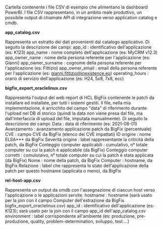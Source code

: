Cartella contenente i file CSV di esempio che alimentano la dashboard PowerBI.
I file CSV rappresentano, in un ambito reale produttivo, un possibile output di chiamate API di integrazione verso application catalog e cmdb.


**app_catalog.csv**

Rappresenta un estratto dei dati provenienti dal catalogo applicativo.
Di seguito la descrizione dei campi:
app_id : identificativo dell'applicazione (es: K123)
app_name : nome completo dell'applicazione (es: MyCRM v12.3)
app_owner_name : nome della persona referente per l'applicazione (es: Gianni)
app_owner_surname : cognome della persona referente per l'applicazione (es: Fittizio)
app_owner_email : email della persona referente per l'applicazione (es: gianni.fittizio@inexistence.eu)
operating_hours : orario di servizio dell'applicazione (es: H24, 5x8, 7x8, ecc)

**bigfix_export_oraclelinux.csv**

Rappresenta l'output del web report di HCL BigFix contenente le patch da installare ed installate, per tutti i sistemi gestiti.
Il file, nella mia implementazione, è arricchito del campo "data" di riferimento durante l'upload nel DB di storico (quindi la data non viene presa dal file, ma dall'interfaccia di upload del file, imputata manualmente).
Di seguito la descrizione dei campi:
Data : data di riferimento (es: 2021-08-01)
Avanzamento : avanzamento applicazione patch da BigFix (percentuale)
CVE : campo CVE da BigFix (elenco dei CVE impattati)
ID origine : nome ELSA*** da BigFix
Severità origine : label rappresentante la criticità della patch, da BigFix
Conteggio computer applicabili : cumulativo, n° totale computer su cui la patch è applicabile (da BigFix)
Conteggio computer corretti : comulutaivo, n° totale computer su cui la patch è stata applicata (da BigFix) 
Nome : nome della patch, da BigFix
Computer : hostname, da BigFix
Relazione : label che rappresenta lo stato dell'applicazione della patch per questo hostname (applicata o meno), da BigFix


**rel-host-app.csv**

Rappresenta un output da cmdb con l'assegnazione di ciascun host verso l'applicazione o le applicazioni servite.
hostname : hostname (sarà usato per la join con il campo Computer dell'estrazione da BigFix bigfix_export_oraclelinux.csv)
app_id : identificativo dell'applicazione (es: K123); sarà usato per la join con il campo app_id dell'app_catalog.csv
environment : label corrispondente all'ambiente (es: produzione, pre-produzione, quality, problem-determination, sviluppo, test....)





